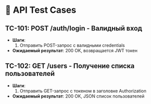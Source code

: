 
# 📝 API Test Cases

## TC-101: POST /auth/login - Валидный вход
- **Шаги**:
  1. Отправить POST-запрос с валидными credentials
- **Ожидаемый результат**: 200 OK, возвращается JWT токен

## TC-102: GET /users - Получение списка пользователей
- **Шаги**:
  1. Отправить GET-запрос с токеном в заголовке Authorization
- **Ожидаемый результат**: 200 OK, JSON список пользователей
